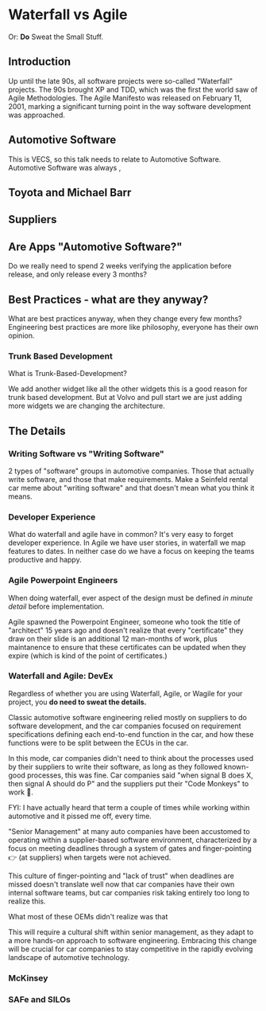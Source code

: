# Waterfall vs Agile

Or: **Do** Sweat the Small Stuff.

## Introduction

Up until the late 90s, all software projects were so-called "Waterfall" projects. The 90s brought XP and TDD, which was the first the world saw of Agile Methodologies.  The Agile Manifesto was released on February 11, 2001, marking a significant turning point in the way software development was approached. 

## Automotive Software

This is VECS, so this talk needs to relate to Automotive Software. Automotive Software was always , 


## Toyota and Michael Barr

## Suppliers

## Are Apps "Automotive Software?"

Do we really need to spend 2 weeks verifying the application before release, and only release every 3 months?

## Best Practices - what are they anyway?

What are best practices anyway, when they change every few months? Engineering best practices are more like philosophy, everyone has their own opinion.

### Trunk Based Development

What is Trunk-Based-Development?

We add another widget like all the other widgets this is a good reason for trunk based development. But at Volvo and pull start we are just adding more widgets we are changing the architecture.

## The Details

### Writing Software vs "Writing Software"

2 types of "software" groups in automotive companies. Those that actually write software, and those that make requirements. Make a Seinfeld rental car meme about "writing software" and that doesn't mean what you think it means.


### Developer Experience

What do waterfall and agile have in common? It's very easy to forget developer experience. In Agile we have user stories, in waterfall we map features to dates. In neither case do we have a focus on keeping the teams productive and happy.

### Agile Powerpoint Engineers

When doing waterfall, ever aspect of the design must be defined *in minute detail* before implementation.

Agile spawned the Powerpoint Engineer, someone who took the title of "architect" 15 years ago and doesn't realize that every "certificate" they draw on their slide is an additional 12 man-months of work, plus maintanence to ensure that these certificates can be updated when they expire (which is kind of the point of certificates.)

### Waterfall and Agile: DevEx

Regardless of whether you are using Waterfall, Agile, or Wagile for your project, you **do need to sweat the details.** 

Classic automotive software engineering relied mostly on suppliers to do software development, and the car companies focused on requirement specifications defining each end-to-end function in the car, and how these functions were to be split between the ECUs in the car.

In this mode, car companies didn't need to think about the processes used by their suppliers to write their software, as long as they followed known-good processes, this was fine. Car companies said "when signal B does X, then signal A should do P" and the suppliers put their "Code Monkeys" to work 🙈.

FYI: I have actually heard that term a couple of times while working within automotive and it pissed me off, every time.

"Senior Management" at many auto companies have been accustomed to operating within a supplier-based software environment, characterized by a focus on meeting deadlines through a system of gates and finger-pointing 👉 (at suppliers) when targets were not achieved.

This culture of finger-pointing and "lack of trust" when deadlines are missed doesn't translate well now that car companies have their own internal software teams, but car companies risk taking entirely too long to realize this.

What most of these OEMs didn't realize was that 

This will require a cultural shift within senior management, as they adapt to a more hands-on approach to software engineering. Embracing this change will be crucial for car companies to stay competitive in the rapidly evolving landscape of automotive technology. 

### McKinsey

### SAFe and SILOs